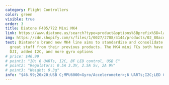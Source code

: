 ```yaml
---
category: Flight Controllers
color: green
visible: true
order: 3
title: Diatone F405/722 Mini MK4
link: https://www.diatone.us/search?type=product&options%5Bprefix%5D=last&options%5Bunavailable_products%5D=last&q=MK4+mini+stack
img: https://cdn.shopify.com/s/files/1/0027/2708/4144/products/02_80acd102-2b2d-41e2-b7ba-4628613dd339_700x.jpg?v=1671522065
text: Diatone's brand new MK4 line aims to standardize and consolidate all the
  great stuff from their previous products. The MK4 mini FCs both have ports for
  DJI, added I2C, and more gyro options
# price: $46.99
# point1: "IO: 6 UARTs, I2C, BF LED control, USB C"
# point2: "Regulators: 0.5A 3.3V, 2.5A 5v, 2A 9V"
# point3: "Weight: 9.3g"
info: "$46.99;20x20;USB C;MPU6000<Gyro/Accelerometer>;6 UARTs;I2C;LED Control;3.3V 0.5A;5V 2.5A;9V 2A; 9.3g"
---
```

